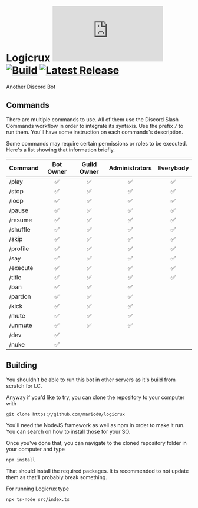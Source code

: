 # Logicrux [![Discord Version](https://img.shields.io/npm/v/discord.js?color=%237289da&label=Discord.js)](https://github.com/discordjs/discord.js) [![Build](https://img.shields.io/github/workflow/status/mariod8/logicrux/Logicrux)](https://github.com/XAMPPRocky/tokei) [![Latest Release](https://img.shields.io/github/v/release/mariod8/logicrux?include_prereleases)](https://github.com/mariod8/logicrux/releases/latest)
Another Discord Bot

## Commands
There are multiple commands to use. All of them use the Discord Slash Commands workflow in order to integrate its syntaxis. Use the prefix `/` to run them. You'll have some instruction on each commands's description.

Some commands may require certain permissions or roles to be executed. Here's a list showing that information briefly.

| Command | Bot Owner | Guild Owner | Administrators | Everybody | 
|----------------|:---------------:|:---------------:|:----------------:|:----------------:|
|/play|✅|✅|✅|✅|
|/stop|✅|✅|✅|✅|
|/loop|✅|✅|✅|✅|
|/pause|✅|✅|✅|✅|
|/resume|✅|✅|✅|✅|
|/shuffle|✅|✅|✅|✅|
|/skip|✅|✅|✅|✅|
|/profile|✅|✅|✅|✅|
|/say|✅|✅|✅|✅|
|/execute|✅|✅|✅|✅|
|/title|✅|✅|✅|✅|
|/ban|✅|✅|✅||
|/pardon|✅|✅|✅||
|/kick|✅|✅|✅||
|/mute|✅|✅|✅||
|/unmute|✅|✅|✅||
|/dev|✅||||
|/nuke|✅||||

## Building

You shouldn't be able to run this bot in other servers as it's build from scratch for LC.

Anyway if you'd like to try, you can clone the repository to your computer with
```
git clone https://github.com/mariod8/logicrux
```

You'll need the NodeJS framework as well as npm in order to make it run. You can search on how to install those for your SO.

Once you've done that, you can navigate to the cloned repository folder in your computer and type
```
npm install
```

That should install the required packages. It is recommended to not update them as that'll probably break something.

For running Logicrux type
```
npx ts-node src/index.ts
```